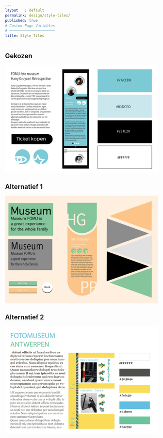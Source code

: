 ```yaml
---
layout   : default
permalink: design/style-tiles/
published: true
# Custom Page Variables
# ─────────────────────
title: Style Tiles
---
```


Gekozen
-------
<img width="900px" src="../../images/styletile3.jpg">

Alternatief 1
-------------
<img width="900px" src="../../images/styletile1.jpg">

Alternatief 2
-------------
<img width="900px" src="../../images/styletile2.jpg">
